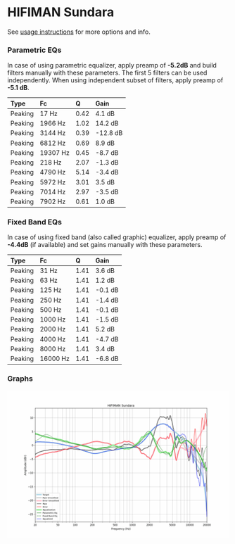 # HIFIMAN Sundara
See [usage instructions](https://github.com/jaakkopasanen/AutoEq#usage) for more options and info.

### Parametric EQs
In case of using parametric equalizer, apply preamp of **-5.2dB** and build filters manually
with these parameters. The first 5 filters can be used independently.
When using independent subset of filters, apply preamp of **-5.1 dB**.

| Type    | Fc       |    Q | Gain     |
|:--------|:---------|:-----|:---------|
| Peaking | 17 Hz    | 0.42 | 4.1 dB   |
| Peaking | 1966 Hz  | 1.02 | 14.2 dB  |
| Peaking | 3144 Hz  | 0.39 | -12.8 dB |
| Peaking | 6812 Hz  | 0.69 | 8.9 dB   |
| Peaking | 19307 Hz | 0.45 | -8.7 dB  |
| Peaking | 218 Hz   | 2.07 | -1.3 dB  |
| Peaking | 4790 Hz  | 5.14 | -3.4 dB  |
| Peaking | 5972 Hz  | 3.01 | 3.5 dB   |
| Peaking | 7014 Hz  | 2.97 | -3.5 dB  |
| Peaking | 7902 Hz  | 0.61 | 1.0 dB   |

### Fixed Band EQs
In case of using fixed band (also called graphic) equalizer, apply preamp of **-4.4dB**
(if available) and set gains manually with these parameters.

| Type    | Fc       |    Q | Gain    |
|:--------|:---------|:-----|:--------|
| Peaking | 31 Hz    | 1.41 | 3.6 dB  |
| Peaking | 63 Hz    | 1.41 | 1.2 dB  |
| Peaking | 125 Hz   | 1.41 | -0.1 dB |
| Peaking | 250 Hz   | 1.41 | -1.4 dB |
| Peaking | 500 Hz   | 1.41 | -0.1 dB |
| Peaking | 1000 Hz  | 1.41 | -1.5 dB |
| Peaking | 2000 Hz  | 1.41 | 5.2 dB  |
| Peaking | 4000 Hz  | 1.41 | -4.7 dB |
| Peaking | 8000 Hz  | 1.41 | 3.4 dB  |
| Peaking | 16000 Hz | 1.41 | -6.8 dB |

### Graphs
![](./HIFIMAN%20Sundara.png)